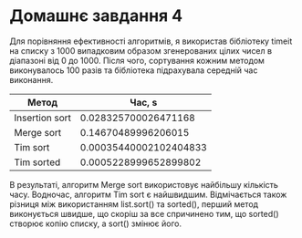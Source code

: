 # Домашнє завдання 4

Для порівняння ефективності алгоритмів, я використав бібліотеку timeit на списку 
з 1000 випадковим образом згенерованих цілих чисел в діапазоні від 0 до 1000. Після чого, 
сортування кожним методом виконувалось 100 разів та бібліотека підрахувала середній час виконання.

| Метод          | Час, s                 |
|----------------|------------------------|
| Insertion sort | 0.028325700026471168   |
| Merge sort     | 0.14670489996206015    |
| Tim sort       | 0.00035440002102404833 |
| Tim sorted     | 0.0005228999652899802  |

В результаті, алгоритм Merge sort використовує найбільшу кількість часу. Водночас, 
алгоритм Tim sort є найшвидшим. Відмічається також різниця між використанням list.sort() та sorted(), 
перший метод виконується швидше, що скоріш за все спричинено тим, що sorted() створює копію списку, 
а sort() змінює його. 
